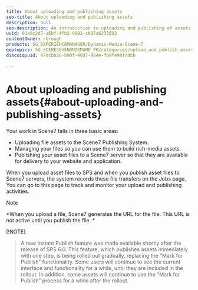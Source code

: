 ```yaml
---
title: About uploading and publishing assets
seo-title: About uploading and publishing assets
description: null
seo-description: An introduction to uploading and publishing of assets in Dynamic Media Classic.
uuid: 01a9c2d7-16bf-4fb2-9001-cb07a6233692
contentOwner: rbrough
products: SG_EXPERIENCEMANAGER/Dynamic-Media-Scene-7
geptopics: SG_SCENESEVENONDEMAND_PK/categories/upload_and_publish_assets
discoiquuid: 47dcbb26-b90f-40d7-964e-f08fe98fcdbb

---
```


# About uploading and publishing assets{#about-uploading-and-publishing-assets}

Your work in Scene7 falls in three basic areas:

* Uploading file assets to the Scene7 Publishing System.
* Managing your files so you can use them to build rich-media assets.
* Publishing your asset files to a Scene7 server so that they are available for delivery to your website and application.

When you upload asset files to SPS and when you publish asset files to Scene7 servers, the system records these file transfers on the Jobs page. You can go to this page to track and monitor your upload and publishing activities.

>[!NOTE]
>
>*When you upload a file, Scene7 generates the URL for the file. This URL is not active until you publish the file. *
>
[!NOTE]
>
>A new Instant Publish feature was made available shortly after the release of SPS 6.0. This feature, which publishes assets immediately with one step, is being rolled out gradually, replacing the “Mark for Publish” functionality. Some users will continue to see the current interface and functionality for a while, until they are included in the rollout. In addition, some assets will continue to use the “Mark for Publish” process for a while after the rollout.

